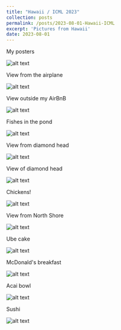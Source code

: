 ```yaml
---
title: "Hawaii / ICML 2023"
collection: posts
permalink: /posts/2023-08-01-Hawaii-ICML
excerpt: 'Pictures from Hawaii'
date: 2023-08-01
---
```


My posters

![alt text](images/Hawaii_ICML/365232921_6392240480831296_5791298271175306065_n_6392237314164946.jpg)

View from the airplane

![alt text](images/Hawaii_ICML/363433691_6392239840831360_4269591868286802768_n_6392235890831755.jpg)

View outside my AirBnB

![alt text](images/Hawaii_ICML/365230932_6392240084164669_1360966699775965405_n_6392236897498321.jpg)

Fishes in the pond

![alt text](images/Hawaii_ICML/365312740_6392240590831285_8099540421698766063_n_6392237390831605.jpg)

View from diamond head

![alt text](images/Hawaii_ICML/365238699_6392240227497988_11532582121522487_n_6392237077498303.jpg)

View of diamond head

![alt text](images/Hawaii_ICML/365173857_6392240880831256_6034701674532308691_n_6392237817498229.jpg)

Chickens!

![alt text](images/Hawaii_ICML/365211311_6392240614164616_201436757542471400_n_6392237440831600.jpg)

View from North Shore

![alt text](images/Hawaii_ICML/365083328_6392240447497966_261985190140460670_n_6392237250831619.jpg)

Ube cake

![alt text](images/Hawaii_ICML/364762712_6392240314164646_1451956295876625596_n_6392237190831625.jpg)

McDonald's breakfast

![alt text](images/Hawaii_ICML/362949643_6392245257497485_8628983304632082247_n_6392245277497483.jpg)

Acai bowl

![alt text](images/Hawaii_ICML/365252887_6392241090831235_4551379042340733638_n_6392238017498209.jpg)

Sushi

![alt text](images/Hawaii_ICML/365287294_6392241124164565_3669524567548101590_n_6392238084164869.jpg)